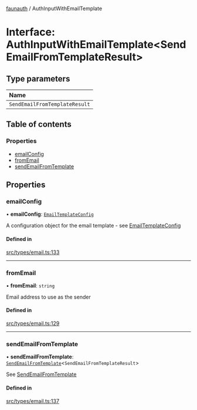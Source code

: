 [faunauth](../index.md) / AuthInputWithEmailTemplate

# Interface: AuthInputWithEmailTemplate<SendEmailFromTemplateResult\>

## Type parameters

| Name |
| :------ |
| `SendEmailFromTemplateResult` |

## Table of contents

### Properties

- [emailConfig](AuthInputWithEmailTemplate.md#emailconfig)
- [fromEmail](AuthInputWithEmailTemplate.md#fromemail)
- [sendEmailFromTemplate](AuthInputWithEmailTemplate.md#sendemailfromtemplate)

## Properties

### emailConfig

• **emailConfig**: [`EmailTemplateConfig`](EmailTemplateConfig.md)

A configuration object for the email template - see [EmailTemplateConfig](EmailTemplateConfig.md)

#### Defined in

[src/types/email.ts:133](https://github.com/alexnitta/faunauth/blob/44c1409/src/types/email.ts#L133)

___

### fromEmail

• **fromEmail**: `string`

Email address to use as the sender

#### Defined in

[src/types/email.ts:129](https://github.com/alexnitta/faunauth/blob/44c1409/src/types/email.ts#L129)

___

### sendEmailFromTemplate

• **sendEmailFromTemplate**: [`SendEmailFromTemplate`](../index.md#sendemailfromtemplate)<`SendEmailFromTemplateResult`\>

See [SendEmailFromTemplate](../index.md#sendemailfromtemplate)

#### Defined in

[src/types/email.ts:137](https://github.com/alexnitta/faunauth/blob/44c1409/src/types/email.ts#L137)
